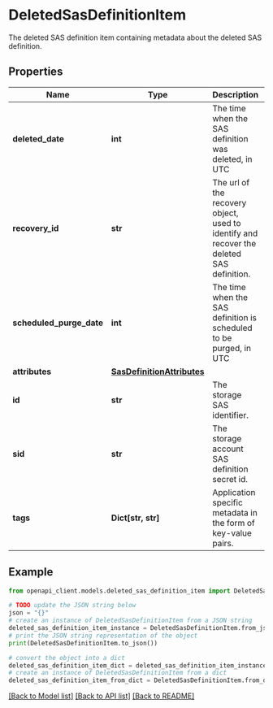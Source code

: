 # DeletedSasDefinitionItem

The deleted SAS definition item containing metadata about the deleted SAS definition.

## Properties

Name | Type | Description | Notes
------------ | ------------- | ------------- | -------------
**deleted_date** | **int** | The time when the SAS definition was deleted, in UTC | [optional] [readonly] 
**recovery_id** | **str** | The url of the recovery object, used to identify and recover the deleted SAS definition. | [optional] 
**scheduled_purge_date** | **int** | The time when the SAS definition is scheduled to be purged, in UTC | [optional] [readonly] 
**attributes** | [**SasDefinitionAttributes**](SasDefinitionAttributes.md) |  | [optional] 
**id** | **str** | The storage SAS identifier. | [optional] [readonly] 
**sid** | **str** | The storage account SAS definition secret id. | [optional] [readonly] 
**tags** | **Dict[str, str]** | Application specific metadata in the form of key-value pairs. | [optional] [readonly] 

## Example

```python
from openapi_client.models.deleted_sas_definition_item import DeletedSasDefinitionItem

# TODO update the JSON string below
json = "{}"
# create an instance of DeletedSasDefinitionItem from a JSON string
deleted_sas_definition_item_instance = DeletedSasDefinitionItem.from_json(json)
# print the JSON string representation of the object
print(DeletedSasDefinitionItem.to_json())

# convert the object into a dict
deleted_sas_definition_item_dict = deleted_sas_definition_item_instance.to_dict()
# create an instance of DeletedSasDefinitionItem from a dict
deleted_sas_definition_item_from_dict = DeletedSasDefinitionItem.from_dict(deleted_sas_definition_item_dict)
```
[[Back to Model list]](../README.md#documentation-for-models) [[Back to API list]](../README.md#documentation-for-api-endpoints) [[Back to README]](../README.md)


